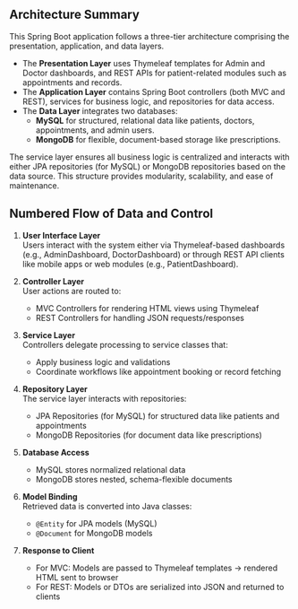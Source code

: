 ## Architecture Summary

This Spring Boot application follows a three-tier architecture comprising the presentation, application, and data layers.

- The **Presentation Layer** uses Thymeleaf templates for Admin and Doctor dashboards, and REST APIs for patient-related modules such as appointments and records.
- The **Application Layer** contains Spring Boot controllers (both MVC and REST), services for business logic, and repositories for data access.
- The **Data Layer** integrates two databases:
  - **MySQL** for structured, relational data like patients, doctors, appointments, and admin users.
  - **MongoDB** for flexible, document-based storage like prescriptions.
  
The service layer ensures all business logic is centralized and interacts with either JPA repositories (for MySQL) or MongoDB repositories based on the data source. This structure provides modularity, scalability, and ease of maintenance.

## Numbered Flow of Data and Control

1. **User Interface Layer**  
   Users interact with the system either via Thymeleaf-based dashboards (e.g., AdminDashboard, DoctorDashboard) or through REST API clients like mobile apps or web modules (e.g., PatientDashboard).

2. **Controller Layer**  
   User actions are routed to:
   - MVC Controllers for rendering HTML views using Thymeleaf
   - REST Controllers for handling JSON requests/responses

3. **Service Layer**  
   Controllers delegate processing to service classes that:
   - Apply business logic and validations
   - Coordinate workflows like appointment booking or record fetching

4. **Repository Layer**  
   The service layer interacts with repositories:
   - JPA Repositories (for MySQL) for structured data like patients and appointments
   - MongoDB Repositories (for document data like prescriptions)

5. **Database Access**  
   - MySQL stores normalized relational data
   - MongoDB stores nested, schema-flexible documents

6. **Model Binding**  
   Retrieved data is converted into Java classes:
   - `@Entity` for JPA models (MySQL)
   - `@Document` for MongoDB models

7. **Response to Client**  
   - For MVC: Models are passed to Thymeleaf templates → rendered HTML sent to browser
   - For REST: Models or DTOs are serialized into JSON and returned to clients
